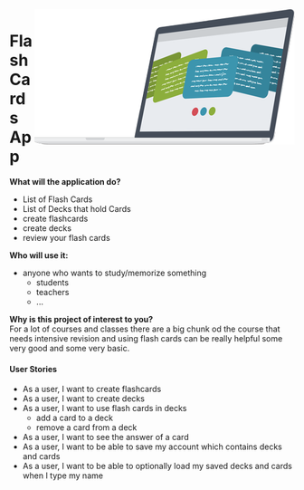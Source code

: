 
<img src="data/logo.png" align="right" width="460" height="239" alt="FlashCardApp">

# Flash Cards App



**What will the application do?**
- List of Flash Cards
- List of Decks that hold Cards
- create flashcards
- create decks
- review your flash cards


**Who will use it:**
- anyone who wants to study/memorize something 
    - students
    - teachers
    - ...

**Why is this project of interest to you?** <br>
For a lot of courses and classes there are a big chunk od the course that needs intensive
revision and using flash cards can be really helpful
some very good and some very basic. 
<br> 

#### User Stories
- As a user, I want to create flashcards
- As a user, I want to create decks 
- As a user, I want to use flash cards in decks
    - add a card to a deck
    - remove a card from a deck
- As a user, I want to see the answer of a card
- As a user, I want to be able to save my account which contains decks and cards
- As a user, I want to be able to optionally load my saved decks and cards when I type my name